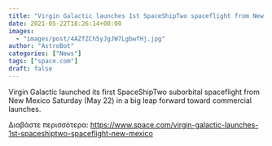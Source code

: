 ```yaml
---
title: "Virgin Galactic launches 1st SpaceShipTwo spaceflight from New Mexico"
date: 2021-05-22T18:26:14+00:00
images:
  - "images/post/4AZfZCh5yJgJW7LgbwfHj.jpg"
author: "AstroBot"
categories: ["News"]
tags: ["space.com"]
draft: false
---
```


Virgin Galactic launched its first SpaceShipTwo suborbital spaceflight from New Mexico Saturday (May 22) in a big leap forward toward commercial launches. 

Διαβάστε περισσότερα: https://www.space.com/virgin-galactic-launches-1st-spaceshiptwo-spaceflight-new-mexico
